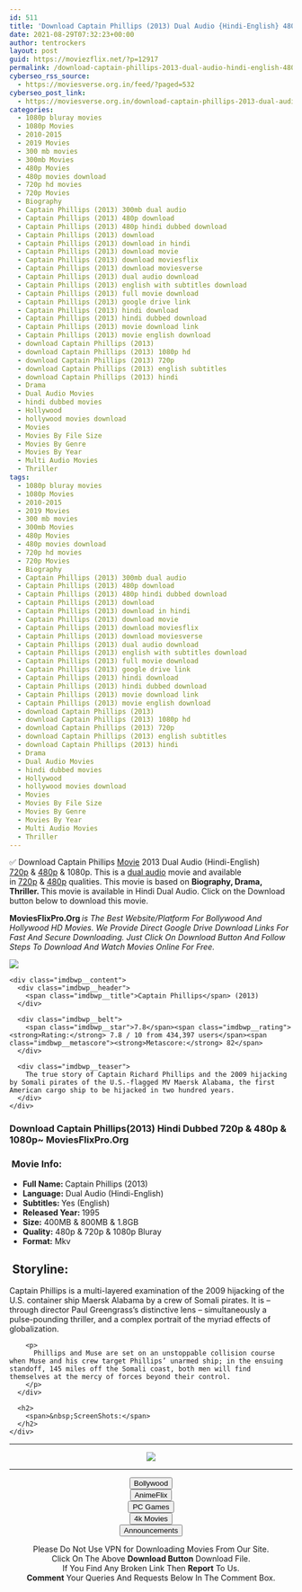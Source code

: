 ```yaml
---
id: 511
title: 'Download Captain Phillips (2013) Dual Audio {Hindi-English} 480p [400MB] || 720p [800MB] || 1080p [1.8GB]'
date: 2021-08-29T07:32:23+00:00
author: tentrockers
layout: post
guid: https://moviezflix.net/?p=12917
permalink: /download-captain-phillips-2013-dual-audio-hindi-english-480p-400mb-720p-800mb-1080p-1-8gb/
cyberseo_rss_source:
  - https://moviesverse.org.in/feed/?paged=532
cyberseo_post_link:
  - https://moviesverse.org.in/download-captain-phillips-2013-dual-audio-hindi-english-bluray-480p-720p-1080p/
categories:
  - 1080p bluray movies
  - 1080p Movies
  - 2010-2015
  - 2019 Movies
  - 300 mb movies
  - 300mb Movies
  - 480p Movies
  - 480p movies download
  - 720p hd movies
  - 720p Movies
  - Biography
  - Captain Phillips (2013) 300mb dual audio
  - Captain Phillips (2013) 480p download
  - Captain Phillips (2013) 480p hindi dubbed download
  - Captain Phillips (2013) download
  - Captain Phillips (2013) download in hindi
  - Captain Phillips (2013) download movie
  - Captain Phillips (2013) download moviesflix
  - Captain Phillips (2013) download moviesverse
  - Captain Phillips (2013) dual audio download
  - Captain Phillips (2013) english with subtitles download
  - Captain Phillips (2013) full movie download
  - Captain Phillips (2013) google drive link
  - Captain Phillips (2013) hindi download
  - Captain Phillips (2013) hindi dubbed download
  - Captain Phillips (2013) movie download link
  - Captain Phillips (2013) movie english download
  - download Captain Phillips (2013)
  - download Captain Phillips (2013) 1080p hd
  - download Captain Phillips (2013) 720p
  - download Captain Phillips (2013) english subtitles
  - download Captain Phillips (2013) hindi
  - Drama
  - Dual Audio Movies
  - hindi dubbed movies
  - Hollywood
  - hollywood movies download
  - Movies
  - Movies By File Size
  - Movies By Genre
  - Movies By Year
  - Multi Audio Movies
  - Thriller
tags:
  - 1080p bluray movies
  - 1080p Movies
  - 2010-2015
  - 2019 Movies
  - 300 mb movies
  - 300mb Movies
  - 480p Movies
  - 480p movies download
  - 720p hd movies
  - 720p Movies
  - Biography
  - Captain Phillips (2013) 300mb dual audio
  - Captain Phillips (2013) 480p download
  - Captain Phillips (2013) 480p hindi dubbed download
  - Captain Phillips (2013) download
  - Captain Phillips (2013) download in hindi
  - Captain Phillips (2013) download movie
  - Captain Phillips (2013) download moviesflix
  - Captain Phillips (2013) download moviesverse
  - Captain Phillips (2013) dual audio download
  - Captain Phillips (2013) english with subtitles download
  - Captain Phillips (2013) full movie download
  - Captain Phillips (2013) google drive link
  - Captain Phillips (2013) hindi download
  - Captain Phillips (2013) hindi dubbed download
  - Captain Phillips (2013) movie download link
  - Captain Phillips (2013) movie english download
  - download Captain Phillips (2013)
  - download Captain Phillips (2013) 1080p hd
  - download Captain Phillips (2013) 720p
  - download Captain Phillips (2013) english subtitles
  - download Captain Phillips (2013) hindi
  - Drama
  - Dual Audio Movies
  - hindi dubbed movies
  - Hollywood
  - hollywood movies download
  - Movies
  - Movies By File Size
  - Movies By Genre
  - Movies By Year
  - Multi Audio Movies
  - Thriller
---
```

<div class="thecontent clearfix">
  <p>
    ✅ Download Captain Phillips <a href="https://moviesverse.org.in/category/movies/" data-wpel-link="internal">Movie</a> 2013 Dual Audio (Hindi-English) <a href="https://moviesverse.org.in/720p-movies/" data-wpel-link="internal">720p</a>&nbsp;&&nbsp;<a href="https://moviesverse.org.in/480p-movies/" data-wpel-link="internal">480p</a>&nbsp;& 1080p. This is&nbsp;a&nbsp;<a href="https://moviesverse.org.in/category/movies/hollywood/dual-audio-movies/" data-wpel-link="internal">dual audio</a>&nbsp;movie and available in&nbsp;<a href="https://moviesverse.org.in/720p-movies/" data-wpel-link="internal">720p</a>&nbsp;&&nbsp;<a href="https://moviesverse.org.in/480p-movies/" data-wpel-link="internal">480p</a> qualities. This movie is based on&nbsp;<strong>Biography, Drama, Thriller. </strong>This movie is available in Hindi Dual Audio. Click on the Download button below to download this movie.
  </p>
  
  <p>
    <strong><span>MoviesFlixPro.Org&nbsp;</span></strong><em>is The Best Website/Platform For Bollywood And Hollywood HD Movies. We Provide Direct Google Drive Download Links For Fast And Secure Downloading. Just Click On Download Button And Follow Steps To&nbsp;Download And Watch Movies Online For Free.</em>
  </p>
  
  <div class="imdbwp imdbwp--movie dark">
    <div class="imdbwp__thumb">
      <a class="imdbwp__link" target="_blank" title="Captain Phillips" href="https://www.imdb.com/title/tt1535109/" rel="nofollow external noopener noreferrer" data-wpel-link="external"><img class="imdbwp__img" src="https://m.media-amazon.com/images/M/MV5BODhiZWRhMjctNDUyMS00NmUwLTgwYmItMjJhOWNkZWQ3ZTQxXkEyXkFqcGdeQXVyMTMxODk2OTU@._V1_SX300.jpg" /></a>
    </div>
    
    <div class="imdbwp__content">
      <div class="imdbwp__header">
        <span class="imdbwp__title">Captain Phillips</span> (2013)
      </div>
      
      <div class="imdbwp__belt">
        <span class="imdbwp__star">7.8</span><span class="imdbwp__rating"><strong>Rating:</strong> 7.8 / 10 from 434,397 users</span><span class="imdbwp__metascore"><strong>Metascore:</strong> 82</span>
      </div>
      
      <div class="imdbwp__teaser">
        The true story of Captain Richard Phillips and the 2009 hijacking by Somali pirates of the U.S.-flagged MV Maersk Alabama, the first American cargo ship to be hijacked in two hundred years.
      </div>
    </div>
  </div>
  
  <h3>
    <span>Download Captain Phillips(2013) Hindi </span><span>Dubbed 720p & 480p & 1080p~ MoviesFlixPro.Org</span>
  </h3>
  
  <h3>
    <span>&nbsp;Movie Info:&nbsp;</span>
  </h3>
  
  <ul>
    <li>
      <strong>Full Name: </strong>Captain Phillips (2013)
    </li>
    <li>
      <strong>Language:</strong>&nbsp;Dual Audio (Hindi-English)
    </li>
    <li>
      <strong>Subtitles:&nbsp;</strong>Yes (English)
    </li>
    <li>
      <strong>Released Year: </strong>1995
    </li>
    <li>
      <strong>Size:</strong> 400MB & 800MB & 1.8GB
    </li>
    <li>
      <strong>Quality:</strong>&nbsp;480p & 720p & 1080p Bluray
    </li>
    <li>
      <strong>Format:</strong>&nbsp;Mkv
    </li>
  </ul>
  
  <h2>
    <span>&nbsp;Storyline:</span>
  </h2>
  
  <div class="inline canwrap">
    <div class="inline canwrap">
      <div class="summary_text">
        <p>
          Captain Phillips is a multi-layered examination of the 2009 hijacking of the U.S. container ship Maersk Alabama by a crew of Somali pirates. It is – through director Paul Greengrass’s distinctive lens – simultaneously a pulse-pounding thriller, and a complex portrait of the myriad effects of globalization.
        </p>
        
        <p>
          Phillips and Muse are set on an unstoppable collision course when Muse and his crew target Phillips’ unarmed ship; in the ensuing standoff, 145 miles off the Somali coast, both men will find themselves at the mercy of forces beyond their control.
        </p>
      </div>
      
      <h2>
        <span>&nbsp;ScreenShots:</span>
      </h2>
    </div>
  </div>
</div>

<center>
  </p> 
  
  <hr />
  
  <p>
    <a href="http://gdrivepro.xyz/join.php" data-wpel-link="external" target="_blank" rel="nofollow external noopener noreferrer"><img src="https://i.imgur.com/FhMdWdW.png" /></a>
  </p>
  
  <hr />
  
  <p>
    <a href="https://dogemovies.xyz" target="_blank" data-wpel-link="external" rel="nofollow external noopener noreferrer"><button class="button button5">Bollywood</button></a><br /> <a href="https://animeflix.in" target="_blank" data-wpel-link="external" rel="nofollow external noopener noreferrer"><button class="button button5">AnimeFlix</button></a><br /> <a href="https://gamesflix.net/" target="_blank" data-wpel-link="external" rel="nofollow external noopener noreferrer"><button class="button button5">PC Games</button></a><br /> <a href="https://uhdmovies.in" target="_blank" data-wpel-link="external" rel="nofollow external noopener noreferrer"><button class="button button5">4k Movies</button></a><br /> <a href="https://moviesverse.org.in/announcements/" target="_blank" data-wpel-link="internal" rel="noopener"><button class="button button5">Announcements</button></a>
  </p>
  
  <div class="alert alert-danger">
    Please Do Not Use VPN for Downloading Movies From Our Site.
  </div>
  
  <div class="alert alert-success">
    Click On The Above <strong>Download Button</strong> Download File.
  </div>
  
  <div class="alert alert-warning">
    If You Find Any Broken Link Then <strong>Report</strong> To Us.
  </div>
  
  <div class="alert alert-info">
    <strong>Comment</strong> Your Queries And Requests Below In The Comment Box.
  </div>
  
  <p>
    </center>
  </p>